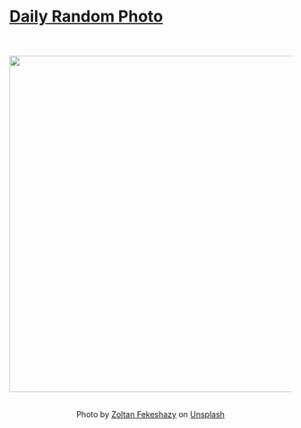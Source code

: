 # [Daily Random Photo](https://www.dailyrandomphoto.com/)

<div align="center">
  <br>
  <br>
  <a href="https://www.dailyrandomphoto.com/p/2021/2021-05-28/"><img src="https://images.unsplash.com/photo-1602501491330-55b78ea8a07e?crop=entropy&cs=tinysrgb&fit=max&fm=jpg&ixid=Mnw3NzUwOHwwfDF8cmFuZG9tfHx8fHx8fHx8MTYyMjE2MTg3NA&ixlib=rb-1.2.1&q=80&w=1080" width="600px"></a>
  <br>
  <br>
  <p class="has-text-grey">Photo by <a href="https://unsplash.com/@fekeshazizo?utm_source=Daily%20Random%20Photo&amp;utm_medium=referral" target="_blank" rel="noopener noreferrer">Zoltan Fekeshazy</a> on <a href="https://unsplash.com/photos/NeZ82cjMihA?utm_source=Daily%20Random%20Photo&amp;utm_medium=referral" target="_blank" rel="noopener noreferrer">Unsplash</a></p>
</div>
